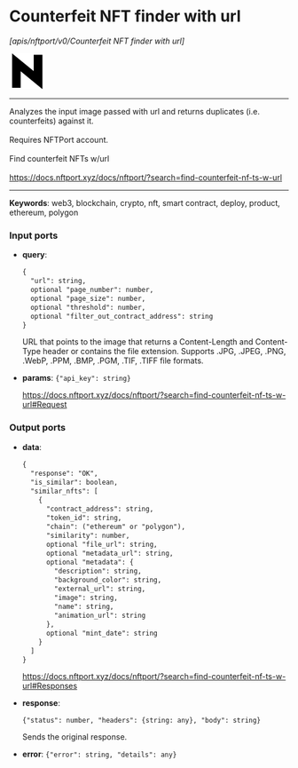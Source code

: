 # Counterfeit NFT finder with url

_[apis/nftport/v0/Counterfeit NFT finder with url]_

![icon](</assets/icons/352b98b2-6df6-4a21-93e1-a31cf5b9311d.png>)

---

Analyzes the input image passed with url and returns duplicates (i.e. counterfeits) against it. <br>
<br>
Requires NFTPort account.<br>
<br>
Find counterfeit NFTs w/url<br>
<br>
https://docs.nftport.xyz/docs/nftport/?search=find-counterfeit-nf-ts-w-url<br>

---

__Keywords__: web3, blockchain, crypto, nft, smart contract, deploy, product, ethereum, polygon

### Input ports

* __query__: 
    ```
    {
      "url": string,
      optional "page_number": number,
      optional "page_size": number,
      optional "threshold": number,
      optional "filter_out_contract_address": string
    }
    ```

    URL that points to the image that returns a Content-Length and Content-Type header or contains the file extension. Supports .JPG, .JPEG, .PNG, .WebP, .PPM, .BMP, .PGM, .TIF, .TIFF file formats.<br>


* __params__: ` {"api_key": string} `

    https://docs.nftport.xyz/docs/nftport/?search=find-counterfeit-nf-ts-w-url#Request<br>

### Output ports

* __data__: 
    ```
    {
      "response": "OK",
      "is_similar": boolean,
      "similar_nfts": [
        {
          "contract_address": string,
          "token_id": string,
          "chain": ("ethereum" or "polygon"),
          "similarity": number,
          optional "file_url": string,
          optional "metadata_url": string,
          optional "metadata": {
            "description": string,
            "background_color": string,
            "external_url": string,
            "image": string,
            "name": string,
            "animation_url": string
          },
          optional "mint_date": string
        }
      ]
    }
    ```

    https://docs.nftport.xyz/docs/nftport/?search=find-counterfeit-nf-ts-w-url#Responses<br>


* __response__: 
    ```
    {"status": number, "headers": {string: any}, "body": string}
    ```

    Sends the original response.<br>


* __error__: ` {"error": string, "details": any} `

